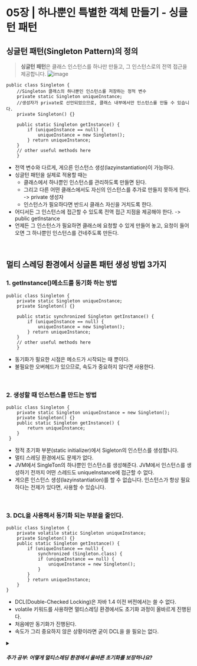 # 05장 | 하나뿐인 특별한 객체 만들기 - 싱클턴 패턴

## 싱글턴 패턴(Singleton Pattern)의 정의
> **싱글턴 패턴**은 클래스 인스턴스를 하나만 만들고, 그 인스턴스로의 전역 접근을 제공합니다.
![image](https://github.com/lizuAg/Head-First-Design-Patterns/assets/68546023/c40aca70-c5dc-4372-a4d3-9bf28544b8af)

    public class Singleton {
	    //Singleton 클래스의 하나뿐인 인스턴스를 저장하는 정적 변수
	    private static Singleton uniqueInstance;
	    //생성자가 private로 선언되었으므로, 클래스 내부에서만 인스턴스를 만들 수 있습니다.
	    private Singleton() {}
	    
	    public static Singleton getInstance() { 
		    if (uniqueInstance == null) { 
			    uniqueInstance = new Singleton(); 
		    } return uniqueInstance; 
	    }
	    // other useful methods here 
	    }
- 전역 변수와 다르게, 게으른 인스턴스 생성(lazyinstantiation)이 가능하다.
- 싱글턴 패턴을 실제로 적용할 때는
  - 클래스에서 하나뿐인 인스턴스를 관리하도록 만들면 된다.
  - 그리고 다른 어떤 클래스에서도 자신의 인스턴스를 추가로 만들지 못하게 한다. -> private 생성자
  - 인스턴스가 필요하다면 반드시 클래스 자신을 거치도록 한다.
- 어디서든 그 인스턴스에 접근할 수 있도록 전역 접근 지점을 제공해야 한다. -> public getInstance
- 언제든 그 인스턴스가 필요하면 클래스에 요청할 수 있게 만들어 놓고, 요청이 들어오면 그 하나뿐인 인스턴스를 건네주도록 만든다.
<br/>

## 멀티 스레딩 환경에서 싱글톤 패턴 생성 방법 3가지
### 1. getInstance()메소드를 동기화 하는 방법

    public class Singleton {
	    private static Singleton uniqueInstance;
	    private Singleton() {}
	    
	    public static synchronized Singleton getInstance() { 
		    if (uniqueInstance == null) { 
			    uniqueInstance = new Singleton(); 
		    } return uniqueInstance; 
	    }
	    // other useful methods here 
	    }
- 동기화가 필요한 시점은 메소드가 시작되는 때 뿐이다.
- 불필요한 오버헤드가 있으므로, 속도가 중요하지 않다면 사용한다.
<br/>

### 2. 생성할 때 인스턴스를 만드는 방법

    public class Singleton { 
	    private static Singleton uniqueInstance = new Singleton(); 
	    private Singleton() {}
	    public static Singleton getInstance() {
		    return uniqueInstance; 
	    } 
	 }
- 정적 초기화 부분(static initializer)에서 Sigleton의 인스턴스를 생성합니다. 
- 멀티 스레딩 환경에서도 문제가 없다.
- JVM에서 SingleTon의 하나뿐인 인스턴스를 생성해준다. JVM에서 인스턴스를 생성하기 전까지 어떤 스레드도 uniqueInstance에 접근할 수 없다.
- 게으른 인스턴스 생성(lazyinstantiation)를 할 수 없습니다. 인스턴스가 항상 필요하다는 전제가 있다면, 사용할 수 있습니다.
<br/>

### 3. DCL을 사용해서 동기화 되는 부분을 줄인다.

    public class Singleton { 
	    private volatile static Singleton uniqueInstance;
		private Singleton() {}
		public static Singleton getInstance() { 
			if (uniqueInstance == null) { 
				synchronized (Singleton.class) { 
				if (uniqueInstance == null) { 
					uniqueInstance = new Singleton(); 
				} 
			} 
			} return uniqueInstance; 
		} 
	}
- DCL(Double-Checked Locking)은 자바 1.4 이전 버전에서는 쓸 수 없다.
- volatile 키워드를 사용하면 멀티스레딩 환경에서도 초기화 과정이 올바르게 진행된다.
- 처음에만 동기화가 진행된다.
- 속도가 그리 중요하지 않은 상황이라면 굳이 DCL을 쓸 필요는 없다.

<details>

<summary><h5>추가 공부: 어떻게 멀티스레딩 환경에서 올바른 초기화를 보장하나요?</h5></summary>
<div markdown="1">
- `volatile` 키워드
	- 변수의 값을 메인 메모리에 읽고 쓰도록 한다.
	- 스레드 별로 CPU 캐시에 값을 담지 않아, 모든 스레드가 같은 변수의 값을 공유한다. <br/>
- synchronize() 블록에는 한 스레드만 접근할 수 있으므로, 동기화 블록 내부에서 인스턴스를 생성하면 volatile 키워드로 인해 모든 스레드에서는 생성된 인스턴스를 확인할 수 있다. <br/>
-  volatile 키워드로 다른 스레드는 동기화 내부로 진입하지 않는다. 한 스레드만 동기화 블록 내부로 진입 가능하기 때문에, 싱글톤 패턴을 보장하며, 오버헤드를 줄일 수 있다.

<div/>
<details>

<br/>

### +. enum으로 싱글턴을 생성한다.

    public enum Sigleton {
    	UNIQUE_INSTANCE;
    }
    public class SingleTonClient {
    	public static void main(String[] args) {
    		Sigleton sigleton = Singleton.UNIQUE_INSTANCE;
    	}
    }
  
  - 동기화 문제, 클래스 로딩 문제, 리플렉션, 직렬화와 역직렬화 문제 등은 enum으로 싱글턴을 생성해서 해결할 수 있다.
<br/>
